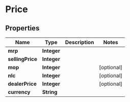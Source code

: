 

# Price


## Properties

| Name | Type | Description | Notes |
|------------ | ------------- | ------------- | -------------|
|**mrp** | **Integer** |  |  |
|**sellingPrice** | **Integer** |  |  |
|**mop** | **Integer** |  |  [optional] |
|**nlc** | **Integer** |  |  [optional] |
|**dealerPrice** | **Integer** |  |  [optional] |
|**currency** | **String** |  |  |



